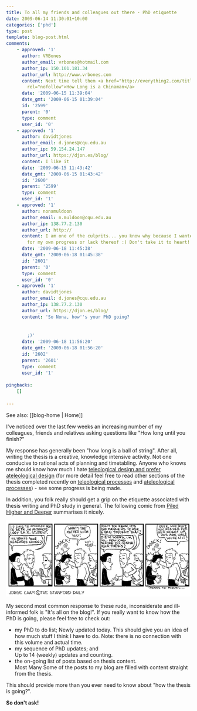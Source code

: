 ```yaml
---
title: To all my friends and colleagues out there - PhD etiquette
date: 2009-06-14 11:30:01+10:00
categories: ['phd']
type: post
template: blog-post.html
comments:
    - approved: '1'
      author: VRBones
      author_email: vrbones@hotmail.com
      author_ip: 150.101.181.34
      author_url: http://www.vrbones.com
      content: Next time tell them <a href="http://everything2.com/title/How%2520Long%2520is%2520a%2520Chinaman"
        rel="nofollow">How Long is a Chinaman</a>
      date: '2009-06-15 11:39:04'
      date_gmt: '2009-06-15 01:39:04'
      id: '2599'
      parent: '0'
      type: comment
      user_id: '0'
    - approved: '1'
      author: davidtjones
      author_email: d.jones@cqu.edu.au
      author_ip: 59.154.24.147
      author_url: https://djon.es/blog/
      content: I like it
      date: '2009-06-15 11:43:42'
      date_gmt: '2009-06-15 01:43:42'
      id: '2600'
      parent: '2599'
      type: comment
      user_id: '1'
    - approved: '1'
      author: nonamuldoon
      author_email: n.muldoon@cqu.edu.au
      author_ip: 138.77.2.130
      author_url: http://
      content: I am one of the culprits... you know why because I wanted a measure/reassurance
        for my own progress or lack thereof :) Don't take it to heart!
      date: '2009-06-18 11:45:38'
      date_gmt: '2009-06-18 01:45:38'
      id: '2601'
      parent: '0'
      type: comment
      user_id: '0'
    - approved: '1'
      author: davidtjones
      author_email: d.jones@cqu.edu.au
      author_ip: 138.77.2.130
      author_url: https://djon.es/blog/
      content: 'So Nona, how''s your PhD going?
    
    
        ;)'
      date: '2009-06-18 11:56:20'
      date_gmt: '2009-06-18 01:56:20'
      id: '2602'
      parent: '2601'
      type: comment
      user_id: '1'
    
pingbacks:
    []
    
---
```


See also: [[blog-home | Home]]

I've noticed over the last few weeks an increasing number of my colleagues, friends and relatives asking questions like "How long until you finish?"

My response has generally been "how long is a ball of string". After all, writing the thesis is a creative, knowledge intensive activity. Not one conducive to rational acts of planning and timetabling. Anyone who knows me should know how much I hate [teleological design and prefer ateleological design](/blog2/2009/05/25/teleological-and-ateleological-processes/) (for more detail feel free to read other sections of the thesis completed recently on [teleological processes](/blog2/2009/06/05/teleological-design-definition-and-weaknesses/) and [ateleological processes](/blog2/2009/06/05/ateleological-processes-definition-and-weaknesses/)) - see some progress is being made.

In addition, you folk really should get a grip on the etiquette associated with thesis writing and PhD study in general. The following comic from [Piled Higher and Deeper](http://www.phdcomics.com/) summarises it nicely.

[![PhD Etiquette](images/phd0227.gif)](http://www.phdcomics.com/comics/archive.php?comicid=47)

My second most common response to these rude, inconsiderate and ill-informed folk is "It's all on the blog!". If you really want to know how the PhD is going, please feel free to check out:

- my PhD to do list;
    Newly updated today. This should give you an idea of how much stuff I think I have to do. Note: there is no connection with this volume and actual time.
- my sequence of PhD updates; and  
    Up to 14 (weekly) updates and counting.
- the on-going list of posts based on thesis content.  
    Most Many Some of the posts to my blog are filled with content straight from the thesis.

This should provide more than you ever need to know about "how the thesis is going?".

**So don't ask!**